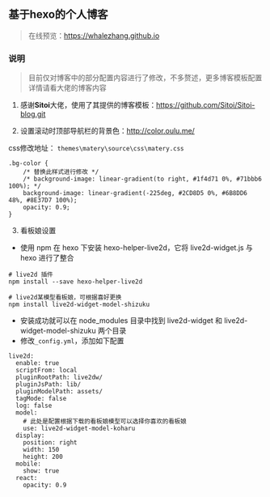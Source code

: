 ## 基于hexo的个人博客
> 在线预览：https://whalezhang.github.io  


### 说明
> 目前仅对博客中的部分配置内容进行了修改，不多赘述，更多博客模板配置详情请看大佬的博客内容


1. 感谢**Sitoi**大佬，使用了其提供的博客模板：https://github.com/Sitoi/Sitoi-blog.git

2. 设置滚动时顶部导航栏的背景色：http://color.oulu.me/


css修改地址： `themes\matery\source\css\matery.css`
```
.bg-color {
    /* 替换此样式进行修改 */
    /* background-image: linear-gradient(to right, #1f4d71 0%, #71bbb6 100%); */
    background-image: linear-gradient(-225deg, #2CD8D5 0%, #6B8DD6 48%, #8E37D7 100%);
    opacity: 0.9;
}
```
3. 看板娘设置
- 使用 npm 在 hexo 下安装 hexo-helper-live2d，它将 live2d-widget.js 与 hexo 进行了整合
```
# live2d 插件
npm install --save hexo-helper-live2d

# live2d某模型看板娘，可根据喜好更换
npm install live2d-widget-model-shizuku
```
- 安装成功就可以在 node_modules 目录中找到 live2d-widget 和 live2d-widget-model-shizuku 两个目录
- 修改`_config.yml`，添加如下配置
```
live2d:
  enable: true
  scriptFrom: local
  pluginRootPath: live2dw/
  pluginJsPath: lib/
  pluginModelPath: assets/
  tagMode: false
  log: false
  model:
    # 此处是配置根据下载的看板娘模型可以选择你喜欢的看板娘
    use: live2d-widget-model-koharu
  display:
    position: right
    width: 150
    height: 200
  mobile:
    show: true
  react:
    opacity: 0.9
```
